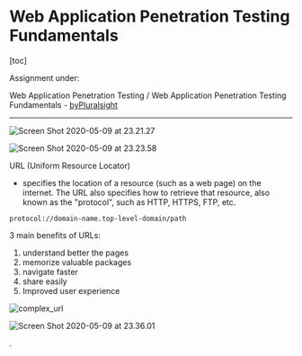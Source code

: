 
# Web Application Penetration Testing Fundamentals

[toc]

Assignment under:

Web Application Penetration Testing / Web Application Penetration Testing Fundamentals - [byPluralsight](https://app.pluralsight.com/course-player?clipId=af7125b8-3bca-4561-9fd2-f4ad79de6b0e)

---

![Screen Shot 2020-05-09 at 23.21.27](https://i.imgur.com/rWuU925.png)

![Screen Shot 2020-05-09 at 23.23.58](https://i.imgur.com/eQqNsfW.png)

URL (Uniform Resource Locator)
- specifies the location of a resource (such as a web page) on the internet. The URL also specifies how to retrieve that resource, also known as the "protocol", such as HTTP, HTTPS, FTP, etc.

`protocol://domain-name.top-level-domain/path`

3 main benefits of URLs:
1. understand better the pages
2. memorize valuable packages
3. navigate faster
4. share easily
5. Improved user experience

![complex_url](https://i.imgur.com/K9iTRWH.png)

![Screen Shot 2020-05-09 at 23.36.01](https://i.imgur.com/AswFGHJ.png)

















































.
